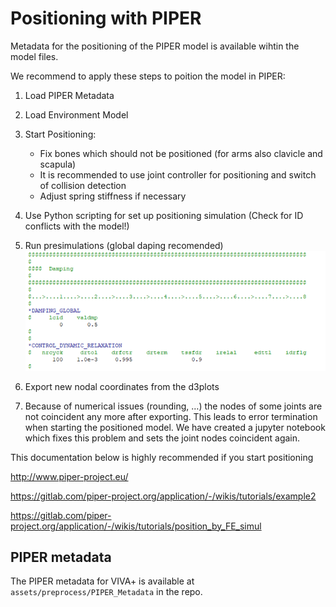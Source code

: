 # Positioning with PIPER

Metadata for the positioning of the PIPER model is available wihtin the model files. 

We recommend to apply these steps to poition the model in PIPER:

1. Load PIPER Metadata
   
2. Load Environment Model
   
3. Start Positioning: 
    * Fix bones which should not be positioned (for arms also clavicle and scapula) 
    * It is recommended to use joint controller for positioning and switch of collision detection
    * Adjust spring stiffness if necessary
4. Use Python scripting for set up positioning simulation (Check for ID conflicts with the model!)
5. Run presimulations (global daping recomended)
   ![exemplary dampig setting](..\model\images\Damping.png)
6. Export new nodal coordinates from the d3plots
7. Because of numerical issues (rounding, …) the nodes of some joints are not coincident any more after exporting.  This leads to error termination when starting the positioned model. We have created a jupyter notebook which fixes this problem and sets the joint nodes coincident again.  


This documentation below is highly recommended if you start positioning 

http://www.piper-project.eu/

https://gitlab.com/piper-project.org/application/-/wikis/tutorials/example2

https://gitlab.com/piper-project.org/application/-/wikis/tutorials/position_by_FE_simul


## PIPER metadata

The PIPER metadata for VIVA+ is available at `assets/preprocess/PIPER_Metadata` in the repo.